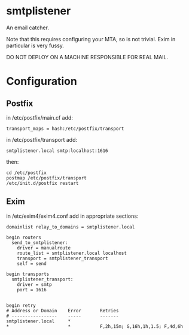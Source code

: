 smtplistener
============

An email catcher.

Note that this requires configuring your MTA, so is not trivial.
Exim in particular is very fussy.

DO NOT DEPLOY ON A MACHINE RESPONSIBLE FOR REAL MAIL.


Configuration
=============


Postfix
-------
in /etc/postfix/main.cf add:

    transport_maps = hash:/etc/postfix/transport

in /etc/postfix/transport add:

    smtplistener.local smtp:localhost:1616


then:

    cd /etc/postfix
    postmap /etc/postfix/transport
    /etc/init.d/postfix restart


Exim
----
in /etc/exim4/exim4.conf add in appropriate sections:

    domainlist relay_to_domains = smtplistener.local

    begin routers
      send_to_smtplistener:
        driver = manualroute
        route_list = smtplistener.local localhost
        transport = smtplistener_transport
        self = send

    begin transports
      smtplistener_transport:
        driver = smtp
        port = 1616


    begin retry
    # Address or Domain    Error       Retries
    # -----------------    -----       -------
    smtplistener.local     *
    *                      *           F,2h,15m; G,16h,1h,1.5; F,4d,6h

